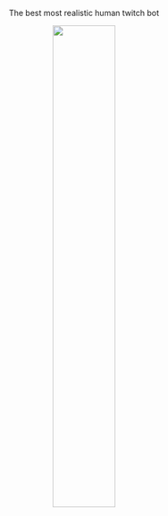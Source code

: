 <div align="center">


The best most realistic human twitch bot




<img src="https://i.imgur.com/JZ9kDkc.jpeg" width="47%" align="center">



</div>
